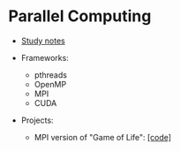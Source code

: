 # Parallel Computing

* [Study notes](https://github.com/thanh-ng/parallel-computing/tree/master/study-notes) 
* Frameworks:
  * pthreads 
  * OpenMP 
  * MPI 
  * CUDA  
  
 * Projects: 
    * MPI version of "Game of Life": [[code]](https://github.com/thanh-ng/parallel-computing/blob/master/assign3/life.cpp)
